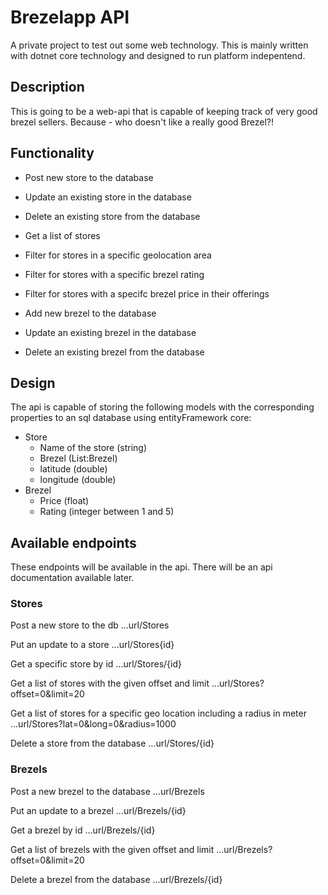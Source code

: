 # Brezelapp API

A private project to test out some web technology. This is mainly written with dotnet core technology and designed to run platform indepentend.

## Description

This is going to be a web-api that is capable of keeping track of very good brezel sellers. Because - who doesn't like a really good Brezel?!

## Functionality

* Post new store to the database
* Update an existing store in the database
* Delete an existing store from the database
* Get a list of stores
* Filter for stores in a specific geolocation area
* Filter for stores with a specific brezel rating
* Filter for stores with a specifc brezel price in their offerings

* Add new brezel to the database
* Update an existing brezel in the database
* Delete an existing brezel from the database

## Design

The api is capable of storing the following models with the corresponding properties to an sql database using entityFramework core:

* Store
    * Name of the store (string)
    * Brezel (List:Brezel)
    * latitude (double)
    * longitude (double)
* Brezel
    * Price (float)
    * Rating (integer between 1 and 5)

## Available endpoints
These endpoints will be available in the api. There will be an api documentation available later.

### Stores
Post a new store to the db
...url/Stores

Put an update to a store
...url/Stores{id}

Get a specific store by id
...url/Stores/{id}

Get a list of stores with the given offset and limit
...url/Stores?offset=0&limit=20

Get a list of stores for a specific geo location including a radius in meter
...url/Stores?lat=0&long=0&radius=1000

Delete a store from the database
...url/Stores/{id}

### Brezels
Post a new brezel to the database
...url/Brezels

Put an update to a brezel
...url/Brezels/{id}

Get a brezel by id
...url/Brezels/{id}

Get a list of brezels with the given offset and limit
...url/Brezels?offset=0&limit=20

Delete a brezel from the database
...url/Brezels/{id}